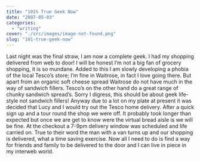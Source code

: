 ```yaml
---
title: "101% True Geek Now"
date: "2007-05-03"
categories: 
  - "writing"
cover: "./src/images/image-not-found.png"
slug: "101-true-geek-now"
---
```


Last night was the final straw, I am now a complete geek. I had my shopping delivered from web to door! I will be honest I’m not a big fan of grocery shopping, it is so mundane. Added to this I am slowly developing a phobia of the local Tesco’s store; I’m fine in Waitrose, in fact I love going there. But apart from an organic soft cheese spread Waitrose do not have much in the way of sandwich fillers. Tesco’s on the other hand do a great range of chunky sandwich spread’s. Sorry I digress, this should be about geek life-style not sandwich fillers! Anyway due to a lot on my plate at present it was decided that Lucy and I would try out the Tesco home delivery. After a quick sign up and a tour round the shop we were off. It probably took longer than expected but once we are get to know were the virtual bread aisle is we will be fine. At the checkout a 7-9pm delivery window was scheduled and life carried on. True to their word the man with a van turns up and our shopping is delivered, what a time saving exercise. Now all I need to do is find a way for friends and family to be delivered to the door and I can live in piece in my interweb world.
